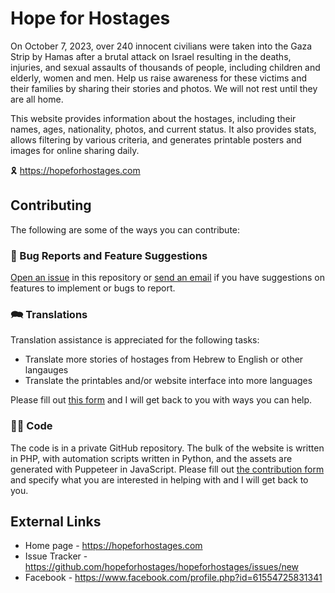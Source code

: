 # Hope for Hostages

On October 7, 2023, over 240 innocent civilians were taken into the Gaza Strip by Hamas after a brutal attack on Israel resulting in the deaths, injuries, and sexual assaults of thousands of people, including children and elderly, women and men. Help us raise awareness for these victims and their families by sharing their stories and photos. We will not rest until they are all home.

This website provides information about the hostages, including their names, ages, nationality, photos, and current status. It also provides stats, allows filtering by various criteria, and generates printable posters and images for online sharing daily.

🎗️ https://hopeforhostages.com

## Contributing

The following are some of the ways you can contribute:

### 🚀 Bug Reports and Feature Suggestions

[Open an issue](https://github.com/hopeforhostages/hopeforhostages/issues/new) in this repository or <a href="mailto:info@hopeforhostages.com?cc=&amp;bcc=&amp;subject=Hope%20for%20Hostages%3A%20&amp;body=Hi%20Jonah%2C%0A%0A%3CINSERT%20YOUR%20COMMENTS%2C%20STORIES%2C%20OR%20FEEDBACK%3E%0A%0AThanks%2C%0A%3CINSERT%20YOUR%20NAME%3E" target="_blank">send an email</a> if you have suggestions on features to implement or bugs to report.

### 🗪 Translations

Translation assistance is appreciated for the following tasks:

* Translate more stories of hostages from Hebrew to English or other langauges
* Translate the printables and/or website interface into more languages

Please fill out [this form][1] and I will get back to you with ways you can help.

### 🧑‍💻 Code

The code is in a private GitHub repository. The bulk of the website is written in PHP, with automation scripts written in Python, and the assets are generated with Puppeteer in JavaScript. Please fill out [the contribution form][1] and specify what you are interested in helping with and I will get back to you.

[1]: https://docs.google.com/forms/d/e/1FAIpQLSdpTRYj1DYoArTjsN6tsTrTKHoyH2UCeE9XaWUdzvasKW0nfg/viewform

## External Links

* Home page - https://hopeforhostages.com
* Issue Tracker - https://github.com/hopeforhostages/hopeforhostages/issues/new
* Facebook - https://www.facebook.com/profile.php?id=61554725831341
